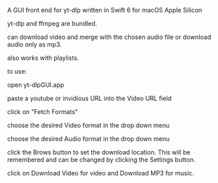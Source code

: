 A GUI front end for yt-dlp written in Swift 6 for macOS Apple Silicon 

yt-dlp and ffmpeg are bundled.  

can download video and merge with the chosen audio file or download audio only as mp3.

also works with playlists.

to use:

open yt-dlpGUI.app

paste a youtube or invidious URL into the Video URL field

click on "Fetch Formats"

choose the desired Video format in the drop down menu

choose the desired Audio format in the drop down menu

click the Brows button to set the download location.  This will be remembered and can be changed by clicking the Settings button.

click on Download Video for video and Download MP3 for music.

